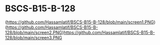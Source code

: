 # BSCS-B15-B-128
(https://github.com/Hassamlatif/BSCS-B15-B-128/blob/main/screen1.PNG)(https://github.com/Hassamlatif/BSCS-B15-B-128/blob/main/screen2.PNG)https://github.com/Hassamlatif/BSCS-B15-B-128/blob/main/screen3.PNG
